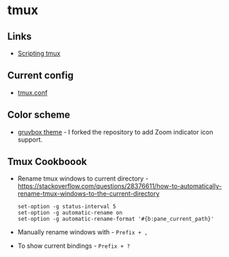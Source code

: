 # tmux 

## Links

- [Scripting tmux](https://www.arp242.net/tmux.html)

## Current config

- [tmux.conf](https://gist.github.com/dewaka/ec7c77eb47488028e5e2b8260f0d38a3)

## Color scheme

- [gruvbox theme](https://github.com/dewaka/tmux-gruvbox) - I forked the
  repository to add Zoom indicator icon support.

## Tmux Cookboook

- Rename tmux windows to current directory - <https://stackoverflow.com/questions/28376611/how-to-automatically-rename-tmux-windows-to-the-current-directory>

  ```tmux
  set-option -g status-interval 5
  set-option -g automatic-rename on
  set-option -g automatic-rename-format '#{b:pane_current_path}'
  ```
- Manually rename windows with - `Prefix + ,`
- To show current bindings - `Prefix + ?`
